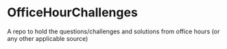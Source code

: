 # OfficeHourChallenges
A repo to hold the questions/challenges and solutions from office hours (or any other applicable source)
